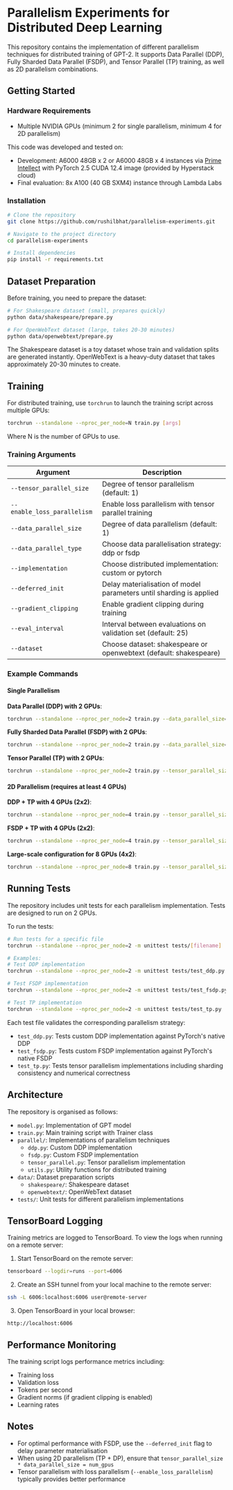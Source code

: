 # Parallelism Experiments for Distributed Deep Learning

This repository contains the implementation of different parallelism techniques for distributed training of GPT-2. It supports Data Parallel (DDP), Fully Sharded Data Parallel (FSDP), and Tensor Parallel (TP) training, as well as 2D parallelism combinations.

## Getting Started

### Hardware Requirements

* Multiple NVIDIA GPUs (minimum 2 for single parallelism, minimum 4 for 2D parallelism)

This code was developed and tested on:
- Development: A6000 48GB x 2 or A6000 48GB x 4 instances via [Prime Intellect](https://www.primeintellect.ai/) with PyTorch 2.5 CUDA 12.4 image (provided by Hyperstack cloud)
- Final evaluation: 8x A100 (40 GB SXM4) instance through Lambda Labs

### Installation

```bash
# Clone the repository
git clone https://github.com/rushilbhat/parallelism-experiments.git

# Navigate to the project directory
cd parallelism-experiments

# Install dependencies
pip install -r requirements.txt
```

## Dataset Preparation

Before training, you need to prepare the dataset:

```bash
# For Shakespeare dataset (small, prepares quickly)
python data/shakespeare/prepare.py

# For OpenWebText dataset (large, takes 20-30 minutes)
python data/openwebtext/prepare.py
```

The Shakespeare dataset is a toy dataset whose train and validation splits are generated instantly. OpenWebText is a heavy-duty dataset that takes approximately 20-30 minutes to create.

## Training 

For distributed training, use `torchrun` to launch the training script across multiple GPUs:

```bash
torchrun --standalone --nproc_per_node=N train.py [args]
```

Where N is the number of GPUs to use.

### Training Arguments

| Argument | Description |
|----------|-------------|
| `--tensor_parallel_size` | Degree of tensor parallelism (default: 1) |
| `--enable_loss_parallelism` | Enable loss parallelism with tensor parallel training |
| `--data_parallel_size` | Degree of data parallelism (default: 1) |
| `--data_parallel_type` | Choose data parallelisation strategy: ddp or fsdp |
| `--implementation` | Choose distributed implementation: custom or pytorch |
| `--deferred_init` | Delay materialisation of model parameters until sharding is applied |
| `--gradient_clipping` | Enable gradient clipping during training |
| `--eval_interval` | Interval between evaluations on validation set (default: 25) |
| `--dataset` | Choose dataset: shakespeare or openwebtext (default: shakespeare) |

### Example Commands

#### Single Parallelism

**Data Parallel (DDP) with 2 GPUs**:
```bash
torchrun --standalone --nproc_per_node=2 train.py --data_parallel_size=2 --data_parallel_type=ddp --implementation=custom --gradient_clipping
```

**Fully Sharded Data Parallel (FSDP) with 2 GPUs**:
```bash
torchrun --standalone --nproc_per_node=2 train.py --data_parallel_size=2 --data_parallel_type=fsdp --implementation=custom --deferred_init --gradient_clipping
```

**Tensor Parallel (TP) with 2 GPUs**:
```bash
torchrun --standalone --nproc_per_node=2 train.py --tensor_parallel_size=2 --enable_loss_parallelism --gradient_clipping
```

#### 2D Parallelism (requires at least 4 GPUs)

**DDP + TP with 4 GPUs (2x2)**:
```bash
torchrun --standalone --nproc_per_node=4 train.py --tensor_parallel_size=2 --data_parallel_size=2 --data_parallel_type=ddp --implementation=custom --enable_loss_parallelism --gradient_clipping
```

**FSDP + TP with 4 GPUs (2x2)**:
```bash
torchrun --standalone --nproc_per_node=4 train.py --tensor_parallel_size=2 --data_parallel_size=2 --data_parallel_type=fsdp --implementation=custom --enable_loss_parallelism --deferred_init --gradient_clipping
```

**Large-scale configuration for 8 GPUs (4x2)**:
```bash
torchrun --standalone --nproc_per_node=8 train.py --tensor_parallel_size=2 --data_parallel_size=4 --data_parallel_type=fsdp --implementation=custom --enable_loss_parallelism --deferred_init --gradient_clipping --dataset=openwebtext
```

## Running Tests

The repository includes unit tests for each parallelism implementation. Tests are designed to run on 2 GPUs.

To run the tests:

```bash
# Run tests for a specific file
torchrun --standalone --nproc_per_node=2 -m unittest tests/[filename]

# Examples:
# Test DDP implementation
torchrun --standalone --nproc_per_node=2 -m unittest tests/test_ddp.py

# Test FSDP implementation
torchrun --standalone --nproc_per_node=2 -m unittest tests/test_fsdp.py

# Test TP implementation
torchrun --standalone --nproc_per_node=2 -m unittest tests/test_tp.py
```

Each test file validates the corresponding parallelism strategy:
- `test_ddp.py`: Tests custom DDP implementation against PyTorch's native DDP
- `test_fsdp.py`: Tests custom FSDP implementation against PyTorch's native FSDP
- `test_tp.py`: Tests tensor parallelism implementations including sharding consistency and numerical correctness

## Architecture

The repository is organised as follows:

- `model.py`: Implementation of GPT model
- `train.py`: Main training script with Trainer class
- `parallel/`: Implementations of parallelism techniques
  - `ddp.py`: Custom DDP implementation
  - `fsdp.py`: Custom FSDP implementation
  - `tensor_parallel.py`: Tensor parallelism implementation
  - `utils.py`: Utility functions for distributed training
- `data/`: Dataset preparation scripts
  - `shakespeare/`: Shakespeare dataset
  - `openwebtext/`: OpenWebText dataset
- `tests/`: Unit tests for different parallelism implementations

## TensorBoard Logging

Training metrics are logged to TensorBoard. To view the logs when running on a remote server:

1. Start TensorBoard on the remote server:
```bash
tensorboard --logdir=runs --port=6006
```

2. Create an SSH tunnel from your local machine to the remote server:
```bash
ssh -L 6006:localhost:6006 user@remote-server
```

3. Open TensorBoard in your local browser:
```
http://localhost:6006
```

## Performance Monitoring

The training script logs performance metrics including:
- Training loss
- Validation loss 
- Tokens per second
- Gradient norms (if gradient clipping is enabled)
- Learning rates

## Notes

- For optimal performance with FSDP, use the `--deferred_init` flag to delay parameter materialisation
- When using 2D parallelism (TP + DP), ensure that `tensor_parallel_size * data_parallel_size = num_gpus`
- Tensor parallelism with loss parallelism (`--enable_loss_parallelism`) typically provides better performance